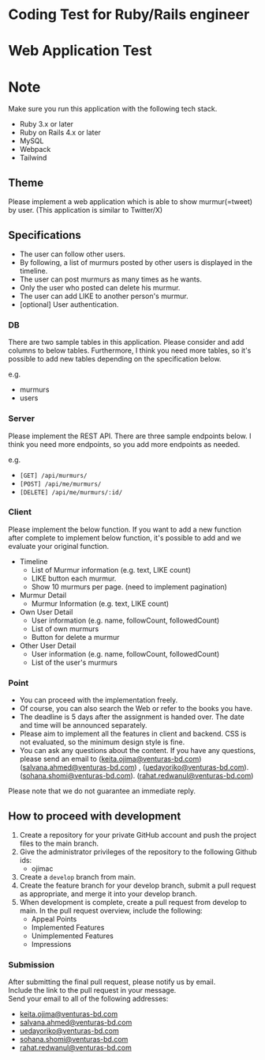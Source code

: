 # Coding Test for Ruby/Rails engineer

# Web Application Test

# Note

Make sure you run this application with the following tech stack.

- Ruby 3.x or later
- Ruby on Rails 4.x or later
- MySQL
- Webpack
- Tailwind

## Theme

Please implement a web application which is able to show murmur(=tweet) by user. (This application is similar to Twitter/X)

## Specifications

- The user can follow other users.
- By following, a list of murmurs posted by other users is displayed in the timeline.
- The user can post murmurs as many times as he wants.
- Only the user who posted can delete his murmur.
- The user can add LIKE to another person's murmur.
- [optional] User authentication.

### DB

There are two sample tables in this application.
Please consider and add columns to below tables.
Furthermore, I think you need more tables, so it's possible to add new tables depending on the specification below.

e.g.

- murmurs
- users

### Server

Please implement the REST API. There are three sample endpoints below.
I think you need more endpoints, so you add more endpoints as needed.

e.g.

- `[GET] /api/murmurs/`
- `[POST] /api/me/murmurs/`
- `[DELETE] /api/me/murmurs/:id/`

### Client

Please implement the below function.
If you want to add a new function after complete to implement below function, it's possible to add and we evaluate your original function.

- Timeline
    - List of Murmur information (e.g. text, LIKE count)
    - LIKE button each murmur.
    - Show 10 murmurs per page. (need to implement pagination)
- Murmur Detail
    - Murmur Information (e.g. text, LIKE count)
- Own User Detail
    - User information (e.g. name, followCount, followedCount)
    - List of own murmurs
    - Button for delete a murmur
- Other User Detail
    - User information (e.g. name, followCount, followedCount)
    - List of the user's murmurs

### Point

- You can proceed with the implementation freely.
- Of course, you can also search the Web or refer to the books you have.
- The deadline is 5 days after the assignment is handed over. The date and time will be announced separately.
- Please aim to implement all the features in client and backend. CSS is not evaluated, so the minimum design style is fine.
- You can ask any questions about the content. 
If you have any questions, please send an email to (keita.ojima@venturas-bd.com) (salvana.ahmed@venturas-bd.com) , (uedayoriko@venturas-bd.com). 
(sohana.shomi@venturas-bd.com). (rahat.redwanul@venturas-bd.com)

Please note that we do not guarantee an immediate reply.

## How to proceed with development

1. Create a repository for your private GitHub account and push the project files to the main branch.
2. Give the administrator privileges of the repository to the following Github ids:
    - ojimac
3. Create a `develop` branch from main.
4. Create the feature branch for your develop branch, submit a pull request as appropriate, and merge it into your develop branch.
5. When development is complete, create a pull request from develop to main.
   In the pull request overview, include the following:
   - Appeal Points
   - Implemented Features
   - Unimplemented Features
   - Impressions

### Submission

After submitting the final pull request, please notify us by email.  
Include the link to the pull request in your message.  
Send your email to all of the following addresses:

- keita.ojima@venturas-bd.com  
- salvana.ahmed@venturas-bd.com  
- uedayoriko@venturas-bd.com  
- sohana.shomi@venturas-bd.com  
- rahat.redwanul@venturas-bd.com
